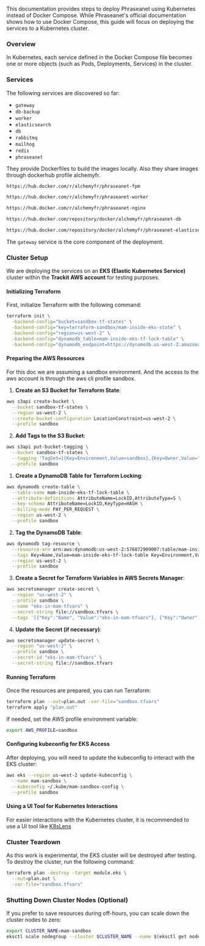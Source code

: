 This documentation provides steps to deploy Phraseanet using Kubernetes instead of Docker Compose. While Phraseanet's official documentation shows how to use Docker Compose, this guide will focus on deploying the services to a Kubernetes cluster.

### Overview

In Kubernetes, each service defined in the Docker Compose file becomes one or more objects (such as Pods, Deployments, Services) in the cluster.

### Services

The following services are discovered so far:

- `gateway`
- `db-backup`
- `worker`
- `elasticsearch`
- `db`
- `rabbitmq`
- `mailhog`
- `redis`
- `phraseanet`

They provide Dockerfiles to build the images locally. Also they share images through dockerhub profile alchemyfr.  
```bash
https://hub.docker.com/r/alchemyfr/phraseanet-fpm

https://hub.docker.com/r/alchemyfr/phraseanet-worker

https://hub.docker.com/r/alchemyfr/phraseanet-nginx

https://hub.docker.com/repository/docker/alchemyfr/phraseanet-db

https://hub.docker.com/repository/docker/alchemyfr/phraseanet-elasticsearch```
```

The `gateway` service is the core component of the deployment.

### Cluster Setup

We are deploying the services on an **EKS (Elastic Kubernetes Service)** cluster within the **Trackit AWS account** for testing purposes.

#### Initializing Terraform

First, initialize Terraform with the following command:

```bash
terraform init \
  -backend-config="bucket=sandbox-tf-states" \
  -backend-config="key=terraform-sandbox/mam-inside-eks-state" \
  -backend-config="region=us-west-2" \
  -backend-config="dynamodb_table=mam-inside-eks-tf-lock-table" \
  -backend-config="dynamodb_endpoint=https://dynamodb.us-west-2.amazonaws.com"
```

#### Preparing the AWS Resources

For this doc we are assuming a sandbox environment. And the access to the aws account is through the aws cli profile sandbox.

1. **Create an S3 Bucket for Terraform State**:

```bash
aws s3api create-bucket \
  --bucket sandbox-tf-states \
  --region us-west-2 \
  --create-bucket-configuration LocationConstraint=us-west-2 \
  --profile sandbox
```

2. **Add Tags to the S3 Bucket**:

```bash
aws s3api put-bucket-tagging \
  --bucket sandbox-tf-states \
  --tagging 'TagSet=[{Key=Environment,Value=sandbox},{Key=Owner,Value="Leandro Mota"},{Key=Project,Value=mam-inside-eks},{Key=Name,Value=sandbox-tf-states}]' \
  --profile sandbox
```

1. **Create a DynamoDB Table for Terraform Locking**:

```bash
aws dynamodb create-table \
  --table-name mam-inside-eks-tf-lock-table \
  --attribute-definitions AttributeName=LockID,AttributeType=S \
  --key-schema AttributeName=LockID,KeyType=HASH \
  --billing-mode PAY_PER_REQUEST \
  --region us-west-2 \
  --profile sandbox
```

2. **Tag the DynamoDB Table**:

```bash
aws dynamodb tag-resource \
  --resource-arn arn:aws:dynamodb:us-west-2:576872909007:table/mam-inside-eks-tf-lock-table \
  --tags Key=Name,Value=mam-inside-eks-tf-lock-table Key=Environment,Value=sandbox Key=Owner,Value="Leandro Mota" Key=Project,Value=mam-inside-eks \
  --region us-west-2 \
  --profile sandbox
```

3. **Create a Secret for Terraform Variables in AWS Secrets Manager**:

```bash
aws secretsmanager create-secret \
  --region "us-west-2" \
  --profile sandbox \
  --name "eks-in-mam-tfvars" \
  --secret-string file://sandbox.tfvars \
  --tags '[{"Key":"Name", "Value":"eks-in-mam-tfvars"}, {"Key":"Owner", "Value":"Leandro Mota"}, {"Key":"Project", "Value":"mam-inside-eks"}]'
```

4. **Update the Secret (if necessary)**:

```bash
aws secretsmanager update-secret \
  --region "us-west-2" \
  --profile sandbox \
  --secret-id "eks-in-mam-tfvars" \
  --secret-string file://sandbox.tfvars
```

#### Running Terraform

Once the resources are prepared, you can run Terraform:

```bash
terraform plan --out=plan.out -var-file="sandbox.tfvars"
terraform apply "plan.out"
```

If needed, set the AWS profile environment variable:

```bash
export AWS_PROFILE=sandbox
```

#### Configuring kubeconfig for EKS Access

After deploying, you will need to update the kubeconfig to interact with the EKS cluster:

```bash
aws eks --region us-west-2 update-kubeconfig \
  --name mam-sandbox \
  --kubeconfig ~/.kube/mam-sandbox-config \
  --profile sandbox
```

#### Using a UI Tool for Kubernetes Interactions

For easier interactions with the Kubernetes cluster, it is recommended to use a UI tool like [K8sLens](https://k8slens.dev/)

### Cluster Teardown

As this work is experimental, the EKS cluster will be destroyed after testing. To destroy the cluster, run the following command:

```bash
terraform plan -destroy -target module.eks \
  --out=plan.out \
  -var-file="sandbox.tfvars"
```

### Shutting Down Cluster Nodes (Optional)

If you prefer to save resources during off-hours, you can scale down the cluster nodes to zero:

```bash
export CLUSTER_NAME=mam-sandbox
eksctl scale nodegroup --cluster $CLUSTER_NAME --name $(eksctl get nodegroup --cluster $CLUSTER_NAME --profile sandbox -o json | jq -r '.[].Name') --nodes 0 --nodes-min 0 --nodes-max 10 --profile sandbox
```